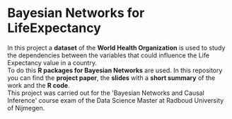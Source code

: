 # Bayesian Networks for LifeExpectancy
In this project a **dataset** of the **World Health Organization** is used to study the dependencies between the variables that could influence the Life Expectancy value in a country. <br>
To do this **R packages for Bayesian Networks** are used. In this repository you can find the **project paper**, the **slides** with a **short summary** of the work and the **R code**. <br>
This project was carried out for the 'Bayesian Networks and Causal Inference' course exam of the Data Science Master at Radboud University of Nijmegen.
